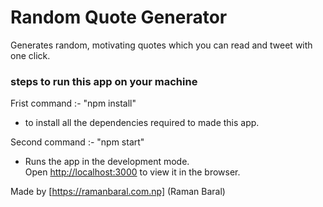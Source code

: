 # Random Quote Generator
Generates random, motivating quotes which you can read and tweet with one click.

### steps to run this app on your machine
Frist command :- "npm install"
- to install all the dependencies required to made this app.

Second command :- "npm start"
- Runs the app in the development mode.\
  Open [http://localhost:3000](http://localhost:3000) to view it in the browser.

Made by [https://ramanbaral.com.np] (Raman Baral)
